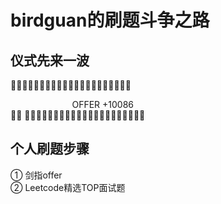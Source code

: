 # birdguan的刷题斗争之路
## 仪式先来一波
🙏🙏🙏🙏🙏🙏🙏🙏🙏🙏🙏🙏🙏🙏🙏🙏🙏🙏🙏🙏🙏       
    
  &nbsp;&nbsp;&nbsp;&nbsp;&nbsp;&nbsp;&nbsp;&nbsp;&nbsp;&nbsp;&nbsp;&nbsp;&nbsp;&nbsp;&nbsp;&nbsp;&nbsp;&nbsp;&nbsp;&nbsp;&nbsp;&nbsp;&nbsp;&nbsp;
  OFFER +10086
  &nbsp;&nbsp;&nbsp;&nbsp;&nbsp;&nbsp;&nbsp;&nbsp;&nbsp;&nbsp;&nbsp;&nbsp;&nbsp;&nbsp;&nbsp;&nbsp;&nbsp;&nbsp;&nbsp;&nbsp;&nbsp;&nbsp;  
    👩‍🌾
🙏🙏🙏🙏🙏🙏🙏🙏🙏🙏🙏🙏🙏🙏🙏🙏🙏🙏🙏🙏🙏  
## 个人刷题步骤
① 剑指offer  
② Leetcode精选TOP面试题